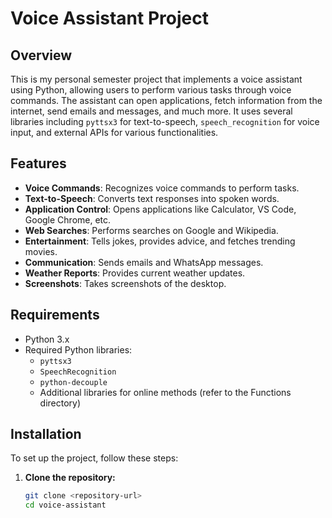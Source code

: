 # Voice Assistant Project

## Overview

This is my personal semester project that implements a voice assistant using Python, allowing users to perform various tasks through voice commands. The assistant can open applications, fetch information from the internet, send emails and messages, and much more. It uses several libraries including `pyttsx3` for text-to-speech, `speech_recognition` for voice input, and external APIs for various functionalities.

## Features

- **Voice Commands**: Recognizes voice commands to perform tasks.
- **Text-to-Speech**: Converts text responses into spoken words.
- **Application Control**: Opens applications like Calculator, VS Code, Google Chrome, etc.
- **Web Searches**: Performs searches on Google and Wikipedia.
- **Entertainment**: Tells jokes, provides advice, and fetches trending movies.
- **Communication**: Sends emails and WhatsApp messages.
- **Weather Reports**: Provides current weather updates.
- **Screenshots**: Takes screenshots of the desktop.

## Requirements

- Python 3.x
- Required Python libraries:
  - `pyttsx3`
  - `SpeechRecognition`
  - `python-decouple`
  - Additional libraries for online methods (refer to the Functions directory)

## Installation

To set up the project, follow these steps:

1. **Clone the repository:**
   ```bash
   git clone <repository-url>
   cd voice-assistant
